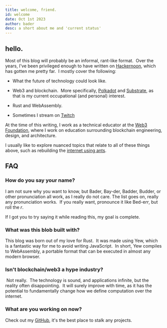 ```yaml
---
title: welcome, friend.
id: welcome
date: Oct 1st 2023
author: bader
desc: a short about me and 'current status'
---
```


## hello.

Most of this blog will probably be an informal, rant-like format.  Over the years, I've been privileged enough to have written on [Hackernoon](https://hackernoon.com/u/anormaljourney), which has gotten me pretty far.  I mostly cover the following:

- What the future of technology could look like.

- Web3 and blockchain.  More specifically, [Polkadot](https://polkadot.network) and [Substrate](https://substrate.io), as that is my current occupational (and personal) interest.

- Rust and WebAssembly.

- Sometimes I stream on [Twitch](https://www.twitch.tv/baderyo_o)

At the time of this writing, I work as a technical educator at the [Web3 Foundation](https://web3.foundation), where I work on education surrounding blockchain engineering, design, and architecture.

I usually like to explore nuanced topics that relate to all of these things above, such as rebuilding the [internet using ants](https://hackernoon.com/reinventing-the-internet-welcome-to-the-antinet-bog001).

## FAQ

### How do you say your name?

I am not sure why you want to know, but Bader, Bay-der, Badder, Budder, or other pronunciation all work, as I really do not care. The list goes on, really any pronunciation works.  If you really want, pronounce it like Bed-e*rr*, but roll the _r_.

If I got you to try saying it while reading this, my goal is complete.

### What was this blob built with?

This blog was born out of my love for Rust.  It was made using Yew, which is a fantastic way for me to avoid writing JavaScript.  In short, Yew compiles to WebAssembly, a portable format that can be executed in almost any modern browser.

### Isn't blockchain/web3 a hype industry?

 Not really.  The technology is sound, and applications infinite, but the reality often disappointing.  It will surely improve with time, as it has the potential to fundamentally change how we define computation over the internet.

### What are you working on now?

Check out my [GitHub](https://github.com/CrackTheCode016), it's the best place to stalk any projects.
